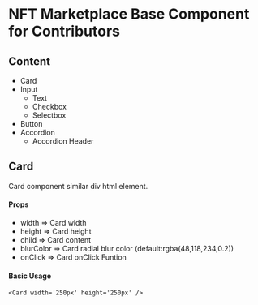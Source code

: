 # NFT Marketplace Base Component for Contributors

## Content
- Card
- Input
    - Text
    - Checkbox
    - Selectbox
- Button
- Accordion
    - Accordion Header


## Card
Card component similar div html element.
#### Props
- width => Card width
- height => Card height
- child => Card content
- blurColor => Card radial blur color (default:rgba(48,118,234,0.2))
- onClick => Card onClick Funtion
#### Basic Usage
`<Card width='250px' height='250px' />`